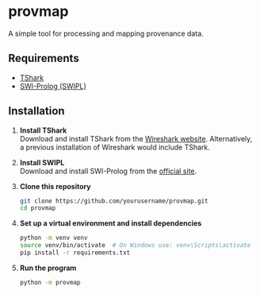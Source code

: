 # provmap

A simple tool for processing and mapping provenance data.

## Requirements

- [TShark](https://www.wireshark.org/docs/man-pages/tshark.html)
- [SWI-Prolog (SWIPL)](https://www.swi-prolog.org/)

## Installation

1. **Install TShark**  
    Download and install TShark from the [Wireshark website](https://www.wireshark.org/download.html).
    Alternatively, a previous installation of Wireshark would include TShark.

2. **Install SWIPL**  
    Download and install SWI-Prolog from the [official site](https://www.swi-prolog.org/Download.html).

3. **Clone this repository**
     ```sh
     git clone https://github.com/yourusername/provmap.git
     cd provmap
     ```

4. **Set up a virtual environment and install dependencies**
     ```sh
     python -m venv venv
     source venv/bin/activate  # On Windows use: venv\Scripts\activate
     pip install -r requirements.txt
     ```

5. **Run the program**
     ```sh
     python -m provmap
     ```

